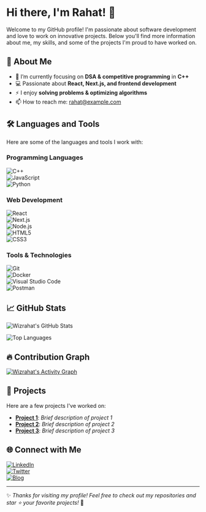 # Hi there, I'm Rahat! 👋  

Welcome to my GitHub profile! I'm passionate about software development and love to work on innovative projects. Below you'll find more information about me, my skills, and some of the projects I'm proud to have worked on.  

## 🚀 About Me  

- 🌱 I’m currently focusing on **DSA & competitive programming** in **C++**  
- 💻 Passionate about **React, Next.js, and frontend development**  
- ⚡ I enjoy **solving problems & optimizing algorithms**  
- 📫 How to reach me: [rahat@example.com](mailto:rahat@example.com)  

## 🛠️ Languages and Tools  

Here are some of the languages and tools I work with:  

### **Programming Languages**  
![C++](https://img.shields.io/badge/-C++-black?style=flat-square&logo=c%2B%2B)  
![JavaScript](https://img.shields.io/badge/-JavaScript-black?style=flat-square&logo=javascript)  
![Python](https://img.shields.io/badge/-Python-black?style=flat-square&logo=python)  

### **Web Development**  
![React](https://img.shields.io/badge/-React-black?style=flat-square&logo=react)  
![Next.js](https://img.shields.io/badge/-Next.js-black?style=flat-square&logo=next.js)  
![Node.js](https://img.shields.io/badge/-Node.js-black?style=flat-square&logo=node.js)  
![HTML5](https://img.shields.io/badge/-HTML5-black?style=flat-square&logo=html5)  
![CSS3](https://img.shields.io/badge/-CSS3-black?style=flat-square&logo=css3)  

### **Tools & Technologies**  
![Git](https://img.shields.io/badge/-Git-black?style=flat-square&logo=git)  
![Docker](https://img.shields.io/badge/-Docker-black?style=flat-square&logo=docker)  
![Visual Studio Code](https://img.shields.io/badge/-VS%20Code-black?style=flat-square&logo=visual-studio-code)  
![Postman](https://img.shields.io/badge/-Postman-black?style=flat-square&logo=postman)  

## 📈 GitHub Stats  

![Wizrahat's GitHub Stats](https://github-readme-stats.vercel.app/api?username=wizrahat&show_icons=true&theme=radical&hide=stars&count_private=true)  

![Top Languages](https://github-readme-stats.vercel.app/api/top-langs/?username=wizrahat&layout=compact&theme=radical&langs_count=6)  

## 🔥 Contribution Graph  

[![Wizrahat's Activity Graph](https://github-readme-activity-graph.vercel.app/graph?username=wizrahat&theme=radical)](https://github.com/ashutosh00710/github-readme-activity-graph)  

## 📂 Projects  

Here are a few projects I've worked on:  

- [**Project 1**](https://github.com/wizrahat/project1): *Brief description of project 1*  
- [**Project 2**](https://github.com/wizrahat/project2): *Brief description of project 2*  
- [**Project 3**](https://github.com/wizrahat/project3): *Brief description of project 3*  

## 🌐 Connect with Me  

[![LinkedIn](https://img.shields.io/badge/LinkedIn-Connect-blue?style=flat-square&logo=linkedin)](https://www.linkedin.com/in/wizrahat)  
[![Twitter](https://img.shields.io/badge/Twitter-Follow-blue?style=flat-square&logo=twitter)](https://twitter.com/YourTwitterHandle)  
[![Blog](https://img.shields.io/badge/Blog-Visit-orange?style=flat-square&logo=dev.to)](https://yourblog.com)  

---

✨ *Thanks for visiting my profile! Feel free to check out my repositories and star ⭐ your favorite projects!* 🚀  

